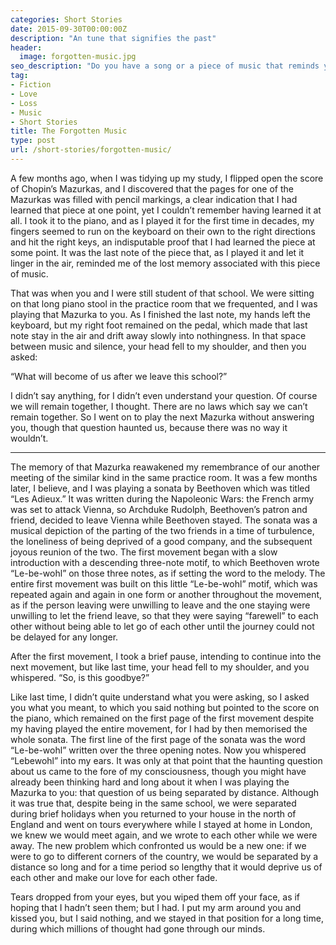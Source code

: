 ```yaml
---
categories: Short Stories
date: 2015-09-30T00:00:00Z
description: "An tune that signifies the past"
header:
  image: forgotten-music.jpg
seo_description: "Do you have a song or a piece of music that reminds you of the past that you have forgotten?"
tag:
- Fiction
- Love
- Loss
- Music
- Short Stories
title: The Forgotten Music
type: post
url: /short-stories/forgotten-music/
---
```


A few months ago, when I was tidying up my study, I flipped open the score of Chopin’s Mazurkas, and I discovered that the pages for one of the Mazurkas was filled with pencil markings, a clear indication that I had learned that piece at one point, yet I couldn’t remember having learned it at all. I took it to the piano, and as I played it for the first time in decades, my fingers seemed to run on the keyboard on their own to the right directions and hit the right keys, an indisputable proof that I had learned the piece at some point. It was the last note of the piece that, as I played it and let it linger in the air, reminded me of the lost memory associated with this piece of music.

That was when you and I were still student of that school. We were sitting on that long piano stool in the practice room that we frequented, and I was playing that Mazurka to you. As I finished the last note, my hands left the keyboard, but my right foot remained on the pedal, which made that last note stay in the air and drift away slowly into nothingness. In that space between music and silence, your head fell to my shoulder, and then you asked:

“What will become of us after we leave this school?”

I didn’t say anything, for I didn’t even understand your question. Of course we will remain together, I thought. There are no laws which say we can’t remain together. So I went on to play the next Mazurka without answering you, though that question haunted us, because there was no way it wouldn’t.

***

The memory of that Mazurka reawakened my remembrance of our another meeting of the similar kind in the same practice room. It was a few months later, I believe, and I was playing a sonata by Beethoven which was titled “Les Adieux.” It was written during the Napoleonic Wars: the French army was set to attack Vienna, so Archduke Rudolph, Beethoven’s patron and friend, decided to leave Vienna while Beethoven stayed. The sonata was a musical depiction of the parting of the two friends in a time of turbulence, the loneliness of being deprived of a good company, and the subsequent joyous reunion of the two. The first movement began with a slow introduction with a descending three-note motif, to which Beethoven wrote “Le-be-wohl” on those three notes, as if setting the word to the melody. The entire first movement was built on this little “Le-be-wohl” motif, which was repeated again and again in one form or another throughout the movement, as if the person leaving were unwilling to leave and the one staying were unwilling to let the friend leave, so that they were saying “farewell” to each other without being able to let go of each other until the journey could not be delayed for any longer.

After the first movement, I took a brief pause, intending to continue into the next movement, but like last time, your head fell to my shoulder, and you whispered.
“So, is this goodbye?”

Like last time, I didn’t quite understand what you were asking, so I asked you what you meant, to which you said nothing but pointed to the score on the piano, which remained on the first page of the first movement despite my having played the entire movement, for I had by then memorised the whole sonata. The first line of the first page of the sonata was the word “Le-be-wohl” written over the three opening notes. Now you whispered “Lebewohl” into my ears. It was only at that point that the haunting question about us came to the fore of my consciousness, though you might have already been thinking hard and long about it when I was playing the Mazurka to you: that question of us being separated by distance. Although it was true that, despite being in the same school, we were separated during brief holidays when you returned to your house in the north of England and went on tours everywhere while I stayed at home in London, we knew we would meet again, and we wrote to each other while we were away. The new problem which confronted us would be a new one: if we were to go to different corners of the country, we would be separated by a distance so long and for a time period so lengthy that it would deprive us of each other and make our love for each other fade.

Tears dropped from your eyes, but you wiped them off your face, as if hoping that I hadn’t seen them; but I had. I put my arm around you and kissed you, but I said nothing, and we stayed in that position for a long time, during which millions of thought had gone through our minds.
